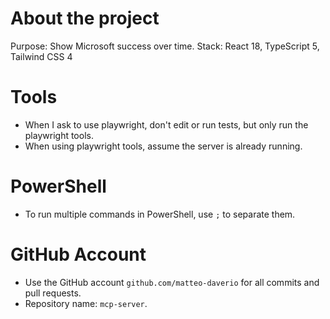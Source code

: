 # About the project

Purpose: Show Microsoft success over time.
Stack: React 18, TypeScript 5, Tailwind CSS 4

# Tools

- When I ask to use playwright, don't edit or run tests, but only run the playwright tools.
- When using playwright tools, assume the server is already running.

# PowerShell
- To run multiple commands in PowerShell, use `;` to separate them.

# GitHub Account
- Use the GitHub account `github.com/matteo-daverio` for all commits and pull requests.
- Repository name: `mcp-server`.